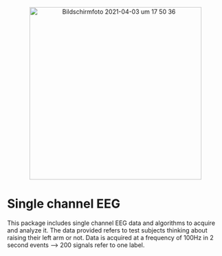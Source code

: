<div style="text-align:center"><img width="400" alt="Bildschirmfoto 2021-04-03 um 17 50 36" src="https://user-images.githubusercontent.com/53909792/113483722-34b93600-94a5-11eb-8af5-e31891e5bc71.png"></div>

# Single channel EEG

This package includes single channel EEG data and algorithms to acquire and analyze it.
The data provided refers to test subjects thinking about raising their left arm or not.
Data is acquired at a frequency of 100Hz in 2 second events --> 200 signals refer to one label.
